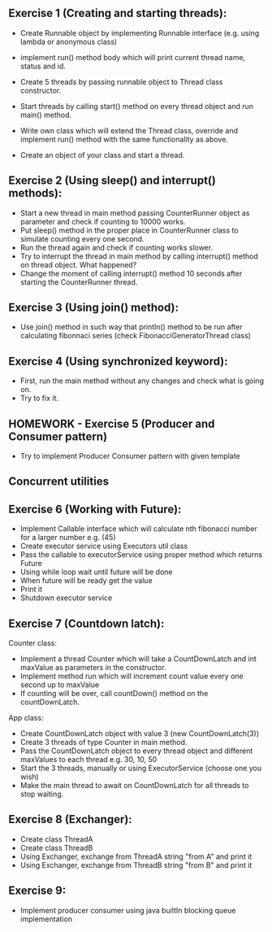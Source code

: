 ## Exercise 1 (Creating and starting threads):
* Create Runnable object by implementing Runnable interface (e.g. using lambda or anonymous class)
* implement run() method body which will print current thread name, status and id.
* Create 5 threads by passing runnable object to Thread class constructor.
* Start threads by calling start() method on every thread object and run main() method.

* Write own class which will extend the Thread class, override and implement run() method with the same functionality as above.
* Create an object of your class and start a thread.


## Exercise 2 (Using sleep() and interrupt() methods):
* Start a new thread in main method passing CounterRunner object as parameter and check if counting to 10000 works.
* Put sleep() method in the proper place in CounterRunner class to simulate counting every one second. 
* Run the thread again and check if counting works slower.
* Try to interrupt the thread in main method by calling interrupt() method on thread object. What happened? 
* Change the moment of calling interrupt() method 10 seconds after starting the CounterRunner thread.

## Exercise 3 (Using join() method):
* Use join() method in such way that println() method to be run after calculating fibonnaci series (check FibonacciGeneratorThread class)

## Exercise 4 (Using synchronized keyword):
* First, run the main method without any changes and check what is going on.
* Try to fix it. 

## HOMEWORK - Exercise 5 (Producer and Consumer pattern)
* Try to implement Producer Consumer pattern with given template

Concurrent utilities
-----------------------------------------------------------------------
## Exercise 6 (Working with Future):
* Implement Callable interface which will calculate nth fibonacci number for a larger number e.g. (45)
* Create executor service using Executors util class 
* Pass the callable to executorService using proper method which returns Future
* Using while loop wait until future will be done
* When future will be ready get the value
* Print it
* Shutdown executor service

## Exercise 7 (Countdown latch):
Counter class:
* Implement a thread Counter which will take a CountDownLatch and int maxValue as parameters in the constructor. 
* Implement method run which will increment count value every one second up to maxValue
* If counting will be over, call countDown() method on the countDownLatch.

App class:
* Create CountDownLatch object with value 3 (new CountDownLatch(3))
* Create 3 threads of type Counter in main method.
* Pass the CountDownLatch object to every thread object and different maxValues to each thread e.g. 30, 10, 50
* Start the 3 threads, manually or using ExecutorService (choose one you wish)
* Make the main thread to await on CountDownLatch for all threads to stop waiting.

## Exercise 8 (Exchanger):
* Create class ThreadA
* Create class ThreadB
* Using Exchanger, exchange from ThreadA string "from A" and print it
* Using Exchanger, exchange from ThreadB string "from B" and print it

## Exercise 9:
* Implement producer consumer using java builtIn blocking queue implementation
